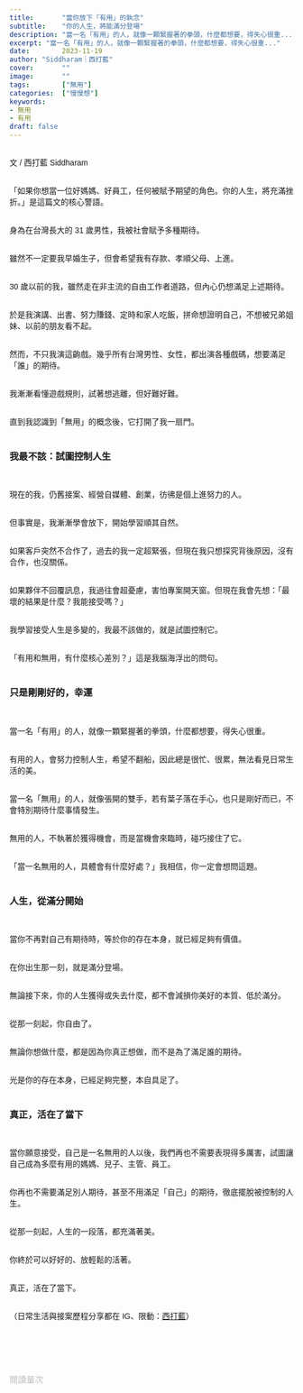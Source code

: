 ```yaml
---
title:       "當你放下「有用」的執念"
subtitle:    "你的人生，將能滿分登場"
description: "當一名「有用」的人，就像一顆緊握著的拳頭，什麼都想要，得失心很重..."
excerpt: "當一名「有用」的人，就像一顆緊握著的拳頭，什麼都想要，得失心很重..."
date:        2023-11-19
author: "Siddharam｜西打藍"
cover:       ""
image:       ""
tags:        ["無用"]
categories:  ["慢慢想"]
keywords:
- 無用
- 有用
draft: false
---
```


<article style="font-family: 'Noto Sans TC', '微軟正黑體', sans-serif; font-weight: 300;">

<br>文 / 西打藍 Siddharam<br><br>

「如果你想當一位好媽媽、好員工，任何被賦予期望的角色。你的人生，將充滿挫折。」是這篇文的核心警語。<br><br>

身為在台灣長大的 31 歲男性，我被社會賦予多種期待。<br><br>

雖然不一定要我早婚生子，但會希望我有存款、孝順父母、上進。<br><br>

30 歲以前的我，雖然走在非主流的自由工作者道路，但內心仍想滿足上述期待。<br><br>

於是我演講、出書、努力賺錢、定時和家人吃飯，拼命想證明自己，不想被兄弟姐妹、以前的朋友看不起。<br><br>

然而，不只我演這齣戲。幾乎所有台灣男性、女性，都出演各種戲碼，想要滿足「誰」的期待。<br><br>

我漸漸看懂遊戲規則，試著想逃離，但好難好難。<br><br>

直到我認識到「無用」的概念後，它打開了我一扇門。<br><br>


<h3 class="article-h1-color">我最不該：試圖控制人生</h3><br>

現在的我，仍舊接案、經營自媒體、創業，彷彿是個上進努力的人。<br><br>

但事實是，我漸漸學會放下，開始學習順其自然。<br><br>

如果客戶突然不合作了，過去的我一定超緊張，但現在我只想探究背後原因，沒有合作，也沒關係。<br><br>

如果夥伴不回覆訊息，我過往會超憂慮，害怕專案開天窗。但現在我會先想：「最壞的結果是什麼？我能接受嗎？」<br><br>

我學習接受人生是多變的，我最不該做的，就是試圖控制它。<br><br>

「有用和無用，有什麼核心差別？」這是我腦海浮出的問句。<br><br>


<h3 class="article-h1-color">只是剛剛好的，幸運</h3><br>

當一名「有用」的人，就像一顆緊握著的拳頭，什麼都想要，得失心很重。<br><br>

有用的人，會努力控制人生，希望不翻船，因此總是很忙、很累，無法看見日常生活的美。<br><br>

當一名「無用」的人，就像張開的雙手，若有葉子落在手心，也只是剛好而已，不會特別期待什麼事情發生。<br><br>

無用的人，不執著於獲得機會，而是當機會來臨時，碰巧接住了它。<br><br>

「當一名無用的人，具體會有什麼好處？」我相信，你一定會想問這題。<br><br>


<h3 class="article-h1-color">人生，從滿分開始</h3><br>

當你不再對自己有期待時，等於你的存在本身，就已經足夠有價值。<br><br>

在你出生那一刻，就是滿分登場。<br><br>

無論接下來，你的人生獲得或失去什麼，都不會減損你美好的本質、低於滿分。<br><br>

從那一刻起，你自由了。<br><br>

無論你想做什麼，都是因為你真正想做，而不是為了滿足誰的期待。<br><br>

光是你的存在本身，已經足夠完整，本自具足了。<br><br>


<h3 class="article-h1-color">真正，活在了當下</h3><br>

當你願意接受，自己是一名無用的人以後，我們再也不需要表現得多厲害，試圖讓自己成為多麼有用的媽媽、兒子、主管、員工。<br><br>

你再也不需要滿足別人期待，甚至不用滿足「自己」的期待，徹底擺脫被控制的人生。<br><br>

從那一刻起，人生的一段落，都充滿著美。<br><br>

你終於可以好好的、放輕鬆的活著。<br><br>

真正，活在了當下。<br><br>



<!-- 過去的我，超級努力，想要證明自己。
現在的我，一切隨性，無論友誼、創業、自媒體、接案，都是。

總是想要自己很有用，好媽媽、好員工。
不是躺平，而是真正相信，存在本身就有價值。
成為設計師，不是他想要的，只是剛好被使用了，他順其自然而已。

如果無法接受無用，就會想要控制人生，強迫賦予意義。那只會很忙、很累。
別人對你有期望，跟你對自己有期望，本質是一樣的，兩者都是想控制人生。

中性看待自己的無用，就像是人一出生後，就是滿分出場，無論接下來獲得或失去什麼，都不可能低於滿分，因為你出生、存在了。
你的存在本身，已經很完整，本自具足了。

懂了這點，我們不需要花費厲害，讓自己成為別人眼中有用的人的，或成為自己理想中有用的人，可以徹底擺脫了。
從那一刻起，人生每一段時間，都是美的。
你終於可以好好的，放輕鬆的活著。
真正的，活在當下。 -->

<!-- 
<!-- 案例 > 證明案例 > 壞處 > 怎麼改變（列步驟） > 結語總結金句 -->


（日常生活與接案歷程分享都在 IG、限動：<a href="https://www.instagram.com/sidd.blue/" target="_blank">西打藍</a>）<br><br>

<!-- <h3 class="article-h1-color"></h3><br> -->

<br><br><br>

</article>

<div style="color: #bfbfbf; font-size: 15px;" id="busuanzi_container_page_pv">
  閱讀量<span id="busuanzi_value_page_pv"></span>次
</div>

<script src="../../js/post.js"></script>
